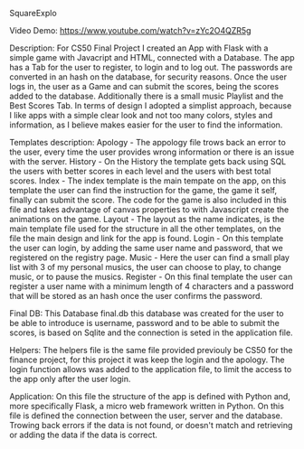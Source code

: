 SquareExplo

Video Demo:  https://www.youtube.com/watch?v=zYc2O4QZR5g

Description:
    For CS50 Final Project I created an App with Flask with a simple game with
Javacript and HTML, connected with a Database.
    The app has a Tab for the user to register, to login and to log out.
The passwords are converted in an hash on the database, for security reasons.
    Once the user logs in, the user as a Game and can submit the scores, being
the scores added to the database. Additionally there is a small music Playlist
and the Best Scores Tab.
    In terms of design I adopted a simplist approach, because I like apps with
a simple clear look and not too many colors, styles and information, as I believe
makes easier for the user to find the information.

Templates description:
    Apology - The appology file trows back an error to the user, every time the user
provides wrong information or there is an issue with the server.
    History - On the History the template gets back using SQL the users with better
scores in each level and the users with best total scores.
    Index - The index template is the main tempate on the app, on this template the
user can find the instruction for the game, the game it self, finally can submit the
score. The code for the game is also included in this file and takes advantage of
canvas properties to with Javascript create the animations on the game.
    Layout - The layout as the name indicates, is the main template file used for the
structure in all the other templates, on the file the main design and link for the app
is found.
    Login - On this template the user can login, by adding the same user name and password,
that we registered on the registry page.
    Music - Here the user can find a small play list with 3 of my personal musics, the
user can choose to play, to change music, or to pause the musics.
    Register - On this final template the user can register a user name with a minimum
length of 4 characters and a password that will be stored as an hash once the user confirms
the password.

Final DB:
    This Database final.db this database was created for the user to be able to introduce
is username, password and to be able to submit the scores, is based on Sqlite and the
connection is seted in the application file.

Helpers:
    The helpers file is the same file provided previouly be CS50 for the finance project,
for this project it was keep the login and the apology. The login function allows was
added to the application file, to limit the access to the app only after the user login.

Application:
    On this file the structure of the app is defined with Python and, more specifically
Flask, a micro web framework written in Python. On this file is defined the connection
between the user, server and the database. Trowing back errors if the data is not found,
or doesn't match and retrieving or adding the data if the data is correct.
